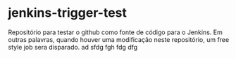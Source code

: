 # jenkins-trigger-test
Repositório para testar o github como fonte de código para o Jenkins. Em outras palavras, quando houver uma modificação neste repositório, um free style job sera disparado.
ad
sfdg
fgh
fdg
dfg

